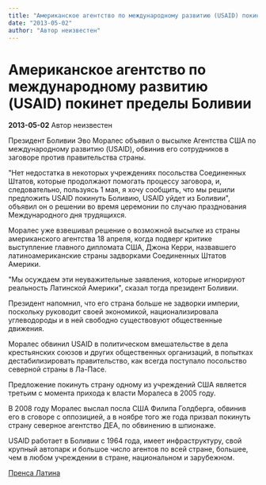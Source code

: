 ```yaml
---
title: "Американское агентство по международному развитию (USAID) покинет пределы Боливии"
date: "2013-05-02"
author: "Автор неизвестен"
---
```


# Американское агентство по международному развитию (USAID) покинет пределы Боливии

**2013-05-02** Автор неизвестен

Президент Боливии Эво Моралес объявил о высылке Агентства США по международному развитию (USAID), обвинив его сотрудников в заговоре против правительства страны.

 "Нет недостатка в некоторых учреждениях посольства Соединенных Штатов, которые продолжают помогать процессу заговора, и, следовательно, пользуясь 1 мая, я хочу сообщить, что мы решили предложить USAID покинуть Боливию, USAID уйдет из Боливии", объявил он о решении во время церемонии по случаю празднования Международного дня трудящихся.

Моралес уже взвешивал решение о возможной высылке из страны американского агентства 18 апреля, когда подверг критике выступление главного дипломата США, Джона Керри, назвавшего латиноамериканские страны задворками Соединенных Штатов Америки.

"Мы осуждаем эти неуважительные заявления, которые игнорируют реальность Латинской Америки", сказал тогда президент Боливии.

Президент напомнил, что его страна больше не задворки империи, поскольку руководит своей экономикой, национализировала углеводороды и в ней свободно существовуют общественные движения.

Моралес обвинил USAID в политическом вмешательстве в дела крестьянских союзов и других общественных организаций, в попытках дестабилизировать правительство, как всегда поступало посольство северной страны в Ла-Пасе.

Предложение покинуть страну одному из учреждений США является третьим с момента прихода к власти Моралеса в 2005 году.

В 2008 году Моралес выслал посла США Филипа Голдберга, обвинив его в сговоре с оппозицией, а в ноябре того же года призвал покинуть страну северное агентство ДЕА, по обвинению в шпионаже.

USAID работает в Боливии с 1964 года, имеет инфраструктуру, свой крупный автопарк и большое число агентов по всей стране, большее, чем в любом учреждении в стране, национальном и зарубежном.

[Пренса Латина](http://www.prensalatina.ru/index.php/14-portada-principal3/29621-2013-05-01-18-59-50?opcion=pl-ver-noticia)